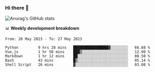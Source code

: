 ### Hi there 👋
![Anurag's GitHub stats](https://github-readme-stats.vercel.app/api?username=jami1024&show_icons=true&theme=radical)

📊 **Weekly development breakdown**
<!--START_SECTION:waka-->

```text
From: 20 May 2023 - To: 27 May 2023

Python         9 hrs 28 mins   ████████████████▓░░░░░░░░   66.68 %
Vue.js         1 hr 50 mins    ███▒░░░░░░░░░░░░░░░░░░░░░   12.90 %
Markdown       1 hr 12 mins    ██░░░░░░░░░░░░░░░░░░░░░░░   08.50 %
Bash           43 mins         █▒░░░░░░░░░░░░░░░░░░░░░░░   05.14 %
Shell Script   26 mins         ▓░░░░░░░░░░░░░░░░░░░░░░░░   03.08 %
```

<!--END_SECTION:waka-->
<!--
**jami1024/jami1024** is a ✨ _special_ ✨ repository because its `README.md` (this file) appears on your GitHub profile.

Here are some ideas to get you started:

- 🔭 I’m currently working on ...
- 🌱 I’m currently learning ...
- 👯 I’m looking to collaborate on ...
- 🤔 I’m looking for help with ...
- 💬 Ask me about ...
- 📫 How to reach me: ...
- 😄 Pronouns: ...
- ⚡ Fun fact: ...
-->
